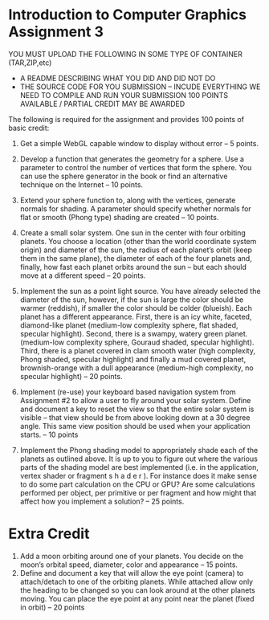 # Introduction to Computer Graphics Assignment 3

YOU MUST UPLOAD THE FOLLOWING IN SOME TYPE OF CONTAINER (TAR,ZIP,etc)
- A README DESCRIBING WHAT YOU DID AND DID NOT DO
- THE SOURCE CODE FOR YOU SUBMISSION – INCUDE EVERYTHING WE NEED TO 
COMPILE AND RUN YOUR SUBMISSION
100 POINTS AVAILABLE / PARTIAL CREDIT MAY BE AWARDED

The following is required for the assignment and provides 100 points of basic credit:
1. Get a simple WebGL capable window to display without error – 5 points.

2. Develop a function that generates the geometry for a sphere. Use a parameter to 
control the number of vertices that form the sphere. You can use the sphere 
generator in the book or find an alternative technique on the Internet – 10 points.
3. Extend your sphere function to, along with the vertices, generate normals for 
shading.  A parameter should specify whether normals for flat or smooth (Phong 
type) shading are created – 10 points.

4. Create a small solar system. One sun in the center with four orbiting planets. You 
choose a location (other than the world coordinate system origin) and diameter of 
the sun, the radius of each planet’s orbit (keep them in the same plane), the 
diameter of each of the four planets and, finally, how fast each planet orbits around 
the sun – but each should move at a different speed – 20 points.

5. Implement the sun as a point light source. You have already selected the diameter of 
the sun, however, if the sun is large the color should be warmer (reddish), if smaller 
the color should be colder (blueish). Each planet has a different appearance. First, 
there is an icy white, faceted, diamond-like planet (medium-low complexity sphere, 
flat shaded, specular highlight). Second, there is a swampy, watery green planet. 
(medium-low complexity sphere, Gouraud shaded, specular highlight). Third, there 
is a planet covered in clam smooth water (high complexity, Phong shaded, specular 
highlight) and finally a mud covered planet, brownish-orange with a dull 
appearance (medium-high complexity, no specular highlight) – 20 points.

6. Implement (re-use) your keyboard based navigation system from Assignment #2 to 
allow a user to fly around your solar system. Define and document a key to reset the 
view so that the entire solar system is visible – that view should be from above 
looking down at a 30 degree angle. This same view position should be used when 
your application starts. – 10 points

7. Implement the Phong shading model to appropriately shade each of the planets as 
outlined above. It is up to you to figure out where the various parts of the shading 
model are best implemented (i.e. in the application, vertex shader or fragment 
s h a d e r ). For instance does it make sense to do some part calculation on the CPU or 
GPU? Are some calculations performed per object, per primitive or per fragment and 
how might that affect how you implement a solution? – 25 points.

# Extra Credit
1. Add a moon orbiting around one of your planets. You decide on the moon’s orbital 
speed, diameter, color and appearance – 15 points.
2. Define and document a key that will allow the eye point (camera) to attach/detach
to one of the orbiting planets. While attached allow only the heading to be changed 
so you can look around at the other planets moving. You can place the eye point at 
any point near the planet (fixed in orbit) – 20 points